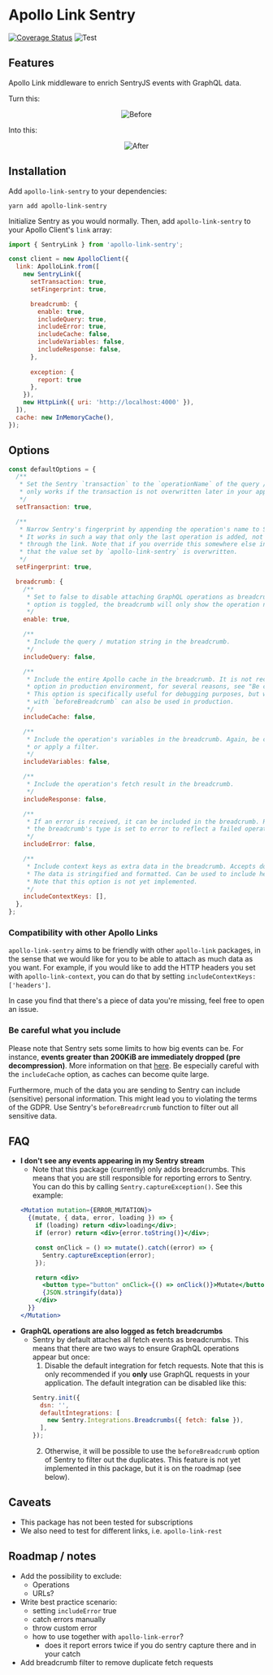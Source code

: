# Apollo Link Sentry

[![Coverage Status](https://coveralls.io/repos/github/DiederikvandenB/apollo-link-sentry/badge.svg?branch=master)](https://coveralls.io/github/DiederikvandenB/apollo-link-sentry?branch=master)
![Test](https://github.com/DiederikvandenB/apollo-link-sentry/workflows/Test/badge.svg)

## Features
Apollo Link middleware to enrich SentryJS events with GraphQL data.

Turn this:

<p align="center"><img src="https://raw.githubusercontent.com/DiederikvandenB/apollo-link-sentry/master/screenshots/before.png" alt="Before" width="auto" align="center" /></p>

Into this:

<p align="center"><img src="https://raw.githubusercontent.com/DiederikvandenB/apollo-link-sentry/master/screenshots/after.png" alt="After" width="auto" /></p>

## Installation
Add `apollo-link-sentry` to your dependencies:

```
yarn add apollo-link-sentry
```

Initialize Sentry as you would normally. Then, add `apollo-link-sentry` to your Apollo Client's `link` array:
```js
import { SentryLink } from 'apollo-link-sentry';

const client = new ApolloClient({
  link: ApolloLink.from([
    new SentryLink({
      setTransaction: true,
      setFingerprint: true,

      breadcrumb: {
        enable: true,
        includeQuery: true,
        includeError: true,
        includeCache: false,
        includeVariables: false,
        includeResponse: false,
      },
                   
      exception: {
        report: true
      },
    }),
    new HttpLink({ uri: 'http://localhost:4000' }),
  ]),
  cache: new InMemoryCache(),
});
```

## Options
```js
const defaultOptions = {
  /**
   * Set the Sentry `transaction` to the `operationName` of the query / mutation. Note that this
   * only works if the transaction is not overwritten later in your app.
   */
  setTransaction: true,

  /**
   * Narrow Sentry's fingerprint by appending the operation's name to Sentry's {{default}} key.
   * It works in such a way that only the last operation is added, not every operation that's been
   * through the link. Note that if you override this somewhere else in your app, it is possible
   * that the value set by `apollo-link-sentry` is overwritten.
   */
  setFingerprint: true,

  breadcrumb: {
    /**
     * Set to false to disable attaching GraphQL operations as breadcrumbs. If only this breadcrumb
     * option is toggled, the breadcrumb will only show the operation name and it's type.
     */
    enable: true,

    /**
     * Include the query / mutation string in the breadcrumb.
     */
    includeQuery: false,

    /**
     * Include the entire Apollo cache in the breadcrumb. It is not recommended to enable this
     * option in production environment, for several reasons, see "Be careful what you include".
     * This option is specifically useful for debugging purposes, but when applied in combination
     * with `beforeBreadcrumb` can also be used in production.
     */
    includeCache: false,

    /**
     * Include the operation's variables in the breadcrumb. Again, be careful what you include,
     * or apply a filter.
     */
    includeVariables: false,

    /**
     * Include the operation's fetch result in the breadcrumb.
     */
    includeResponse: false,

    /**
     * If an error is received, it can be included in the breadcrumb. Regardless of this option,
     * the breadcrumb's type is set to error to reflect a failed operation in the Sentry UI.
     */
    includeError: false,

    /**
     * Include context keys as extra data in the breadcrumb. Accepts dot notation.
     * The data is stringified and formatted. Can be used to include headers for instance.
     * Note that this option is not yet implemented.
     */
    includeContextKeys: [],
  },
};
```

### Compatibility with other Apollo Links
`apollo-link-sentry` aims to be friendly with other `apollo-link` packages, in the sense that we would like for you to be able to attach as much data as you want. For example, if you would like to add the HTTP headers you set with `apollo-link-context`, you can do that by setting `includeContextKeys: ['headers']`.

In case you find that there's a piece of data you're missing, feel free to open an issue.

### Be careful what you include
Please note that Sentry sets some limits to how big events can be. For instance, **events greater than 200KiB are immediately dropped (pre decompression)**. More information on that [here](https://docs.sentry.io/accounts/quotas/#attributes-limits). Be especially careful with the `includeCache` option, as caches can become quite large.

Furthermore, much of the data you are sending to Sentry can include (sensitive) personal information. This might lead you to violating the terms of the GDPR. Use Sentry's `beforeBreadrcrumb` function to filter out all sensitive data.

## FAQ
- **I don't see any events appearing in my Sentry stream**
  - Note that this package (currently) only adds breadcrumbs. This means that you are still responsible for reporting errors to Sentry. You can do this by calling `Sentry.captureException()`. See this example:
  ```jsx
  <Mutation mutation={ERROR_MUTATION}>
    {(mutate, { data, error, loading }) => {
      if (loading) return <div>loading</div>;
      if (error) return <div>{error.toString()}</div>;
  
      const onClick = () => mutate().catch((error) => {
        Sentry.captureException(error);
      });
  
      return <div>
        <button type="button" onClick={() => onClick()}>Mutate</button>
        {JSON.stringify(data)}
      </div>
    }}
  </Mutation>
  ```
- **GraphQL operations are also logged as fetch breadcrumbs**
  - Sentry by default attaches all fetch events as breadcrumbs. This means that there are two ways to ensure GraphQL operations appear but once:
    1. Disable the default integration for fetch requests. Note that this is only recommended if you **only** use GraphQL requests in your application. The default integration can be disabled like this:
    ```js
    Sentry.init({
      dsn: '',
      defaultIntegrations: [
        new Sentry.Integrations.Breadcrumbs({ fetch: false }),
      ],
    });
    ```
    2. Otherwise, it will be possible to use the `beforeBreadcrumb` option of Sentry to filter out the duplicates. This feature is not yet implemented in this package, but it is on the roadmap (see below). 

## Caveats
- This package has not been tested for subscriptions
- We also need to test for different links, i.e. `apollo-link-rest`

## Roadmap / notes
- Add the possibility to exclude:
  - Operations
  - URLs?
- Write best practice scenario:
  - setting `includeError` true
  - catch errors manually
  - throw custom error
  - how to use together with `apollo-link-error`?
    - does it report errors twice if you do sentry capture there and in your catch
- Add breadcrumb filter to remove duplicate fetch requests
